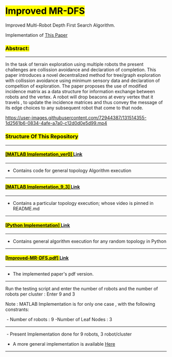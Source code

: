# <mark>Improved MR-DFS</mark>

Improved Multi-Robot Depth First Search Algorithm.

Implementation of [This Paper](https://link.springer.com/article/10.1007/s10846-015-0309-9)

### <mark>Abstract:</mark>

-----------

In the task of terrain exploration using multiple robots the present challenges are collission avoidance and declaration of completion. This paper introduces a novel decentralized method for tree/graph exploration with collission avoidance using minimum sensory data and declaration of compeltion of exploration. The paper proposes the use of modified incidence matrix as a data structure for information exchange between robots and the vertex. A robot will drop beacons at every vertex that it travels , to update the incidence matrices and thus convey the message of its edge choices to any subsequent robot that come to that node.

https://user-images.githubusercontent.com/72944387/131514355-1d2561b6-0834-4afe-a7a0-c12d0d0e5d99.mp4


### <mark>Structure Of This Repository</mark>

--------------------

#### <u><mark>[MATLAB Implemetation_ver0] </mark>[Link](https://github.com/Ayush8120/MR-DFS/tree/main/MATLAB%20Implementation_ver0)</u>
-----------------------------------
- Contains code for general topology Algorithm execution
-----------------------------------

#### <u><mark>[MATLAB Implemetation_9_3] </mark>[Link](https://github.com/Ayush8120/MR-DFS/tree/main/MATLAB%20Implementation_9_3)</u>
-----------------------------------
- Contains a particular topology execution; whose video is pinned in README.md
-----------------------------------

#### <u><mark>[Python Implementation] </mark>[Link](https://github.com/Ayush8120/MR-DFS/tree/main/ROS%2BGazebo%20Implementation)</u>
-----------------------------------
- Contains general algorithm execution for any random topology in Python
-----------------------------------

#### <u><mark>[Improved-MR-DFS.pdf] </mark>[Link](https://github.com/Ayush8120/MR-DFS/blob/main/Improved-MR-DFS.pdf)</u>
-----------------------------------
- The implemented paper's pdf version.
-----------------------------------

Run the testing script and enter the number of robots and the number of robots per cluster : Enter 9 and 3

Note : MATLAB Implementation is for only one case , with the following constrants:

 - Number of robots : 9 
 -Number of Leaf Nodes : 3  

-----------
 - Present Implementation done for 9 robots, 3 robot/cluster
 - A more general implementation is available [Here](https://github.com/Ayush8120/MR-DFS/tree/main/ROS%2BGazebo%20Implementation/Python%20Implementation_General)
----------
